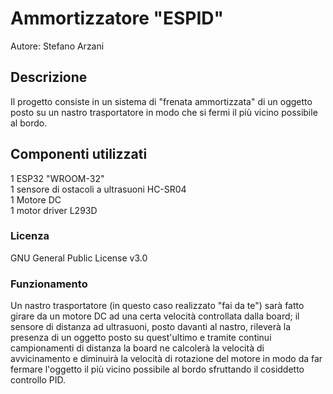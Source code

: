 # Ammortizzatore "ESPID"
Autore: Stefano Arzani

## Descrizione
Il progetto consiste in un sistema di "frenata ammortizzata" di un oggetto posto su un nastro trasportatore in modo che si fermi il più vicino possibile al bordo.

## Componenti utilizzati
1 ESP32 "WROOM-32"  
1 sensore di ostacoli a ultrasuoni HC-SR04  
1 Motore DC  
1 motor driver L293D  

### Licenza
GNU General Public License v3.0

### Funzionamento
Un nastro trasportatore (in questo caso realizzato "fai da te") sarà fatto girare da un motore DC ad una certa velocità controllata dalla board; il sensore di distanza ad ultrasuoni, posto davanti al nastro, rileverà la presenza di un oggetto posto su quest'ultimo e tramite continui campionamenti di distanza la board ne calcolerà la velocità di avvicinamento e diminuirà la velocità di rotazione del motore in modo da far fermare l'oggetto il più vicino possibile al bordo sfruttando il cosiddetto controllo PID.
